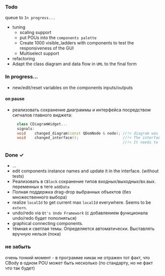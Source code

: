 ### Todo
queue to `In progress...`

- tuning
  - scaling support
  - put POUs into the `components palette`
  - Create 1000 visible_ladders with components to test the responsiveness of the GUI
  - Multiselect support
- refactoring
- Adapt the class diagram and data flow in `UML` to the final form


### In progress...
- new/edit/reset variables on the components inputs/outputs

#### on pause
- реализовать сохранение диаграммы и интерфейса посредством сигналов главного виджета:
  ```c++
    class CDiagramWidget...
    signals:
    void    changed_diagram(const QDomNode & node); //!< diagram was changed
    void    changed_interface();                    //!< The interface has been changed from the diagram.
                                                    //!< It needs to be visually updated
    ```

### Done ✓
- ...
- edit components instance names and update it in the interface. (without tests)
- Реализовать в `CBlock` сохранение типов входных/выходных/вх.вых. переменных в теге `addData`
- Полная поддержка drag-drop выбранных объектов (без множественного выбора)
- realize `localId` to get current max `localId` everywhere. Seems to be `extern`.
- undo/redo via `Qt's Undo Framework` (с добавлением функционала undo/redo будет пополняться)
- graphical connecting components.
- тёмная и светлая темы. Определяется автоматически. Выставлять вручную нельзя (пока) 

### не забыть
 очень тонкий момент - в программе никак не отражен тот факт, что CBody в одном POU может быть несколько 
 (по стандарту, но не факт что так будет)